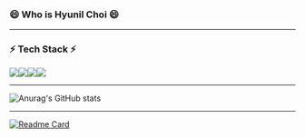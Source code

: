 ### 😄 Who is Hyunil Choi 😄


-------------
### ⚡ Tech Stack ⚡
<img src="https://img.shields.io/badge/JAVA-6DB33F?style=flat&logo=JAVA&logoColor=Black"/><img src="https://img.shields.io/badge/Spring-6DB33F?style=flat&logo=Spring&logoColor=DDEEDD"/><img src="https://img.shields.io/badge/javaScript-F7DE1E?style=flat&logo=JavaScript&logoColor=Black"/><img src="https://img.shields.io/badge/Oracle-F80000?style=flat&logo=Oracle&logoColor=Black"/>

-------------
![Anurag's GitHub stats](https://github-readme-stats.vercel.app/api?username=Hyunilll&show_icons=true&theme=gruvbox)

-------------
[![Readme Card](https://github-readme-stats.vercel.app/api/pin/?username=anuraghazra&repo=github-readme-stats)](https://github.com/anuraghazra/github-readme-stats)

